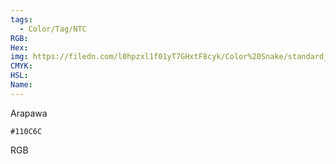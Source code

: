 ```yaml
---
tags:
  - Color/Tag/NTC
RGB:
Hex:
img: https://filedn.com/l0hpzxl1f01yT7GHxtF8cyk/Color%20Snake/standard_csv_to_svg/110C6C.svg
CMYK:
HSL:
Name:
---
```

Arapawa
```palette
#110C6C
```
RGB

